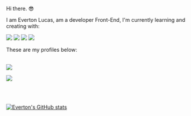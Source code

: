 Hi there. 😎

I am Everton Lucas, am a developer Front-End, I'm currently learning and creating with: 
<br>

<img src="https://img.shields.io/badge/HTML5-E34F26.svg?style=for-the-badge&logo=HTML5&logoColor=white"/>
<img src="https://img.shields.io/badge/CSS3-1572B6.svg?style=for-the-badge&logo=CSS3&logoColor=white"/> 
<img src="https://img.shields.io/badge/JavaScript-F7DF1E.svg?style=for-the-badge&logo=JavaScript&logoColor=black"/>
<img src="https://img.shields.io/badge/React-61DAFB.svg?style=for-the-badge&logo=React&logoColor=black"/>
<br>

These are my profiles below:
<br>
<br>

<a href="https://www.instagram.com/e.luucasss/"/>  <img src="https://img.shields.io/badge/Instagram-E4405F.svg?style=for-the-badge&logo=Instagram&logoColor=white"/>

<a href="https://www.linkedin.com/in/evertonlucas17"/> <img src="https://img.shields.io/badge/LinkedIn-0A66C2.svg?style=for-the-badge&logo=LinkedIn&logoColor=white"/>

<br>
<br>

![Everton's GitHub stats](https://github-readme-stats.vercel.app/api?username=evertonlucas17&show_icons=true)

 
